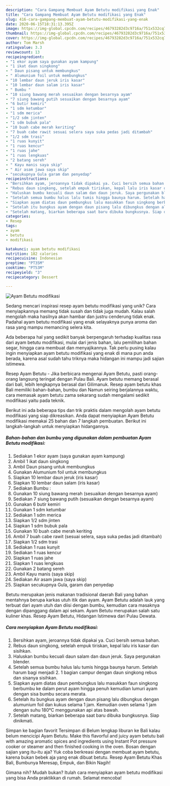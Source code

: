```yaml
---
description: "Cara Gampang Membuat Ayam Betutu modifikasi yang Enak"
title: "Cara Gampang Membuat Ayam Betutu modifikasi yang Enak"
slug: 416-cara-gampang-membuat-ayam-betutu-modifikasi-yang-enak
date: 2020-06-15T18:31:13.395Z
image: https://img-global.cpcdn.com/recipes/46793282d3c9716a/751x532cq70/ayam-betutu-modifikasi-foto-resep-utama.jpg
thumbnail: https://img-global.cpcdn.com/recipes/46793282d3c9716a/751x532cq70/ayam-betutu-modifikasi-foto-resep-utama.jpg
cover: https://img-global.cpcdn.com/recipes/46793282d3c9716a/751x532cq70/ayam-betutu-modifikasi-foto-resep-utama.jpg
author: Tom Marsh
ratingvalue: 3.3
reviewcount: 13
recipeingredient:
- "1 ekor ayam saya gunakan ayam kampung"
- "1 ikat daun singkong"
- " Daun pisang untuk membungkus"
- " Alumunium foil untuk membungkus"
- "10 lembar daun jeruk iris kasar"
- "10 lembar daun salam iris kasar"
- " Bumbu "
- "10 siung bawang merah sesuaikan dengan besarnya ayam"
- "7 siung bawang putih sesuaikan dengan besarnya ayam"
- "6 butir kemiri"
- "1 sdm ketumbar"
- "1 sdm merica"
- "1/2 sdm jinten"
- "1 sdm bubuk pala"
- "10 buah cabe merah keriting"
- "7 buah cabe rawit sesuai selera saya suka pedas jadi ditambah"
- "1/2 sdm trasi"
- "1 ruas kunyit"
- "1 ruas kencur"
- "1 ruas jahe"
- "1 ruas lengkuas"
- "2 batang sereh"
- " Kayu manis saya skip"
- " Air asam jawa saya skip"
- "secukupnya Gula garam dan penyedap"
recipeinstructions:
- "Bersihkan ayam, jeroannya tidak dipakai ya. Cuci bersih semua bahan."
- "Rebus daun singkong, setelah empuk tiriskan, kepal lalu iris kasar dan sisihkan."
- "Haluskan bumbu kecuali daun salam dan daun jeruk. Saya pergunakan blender."
- "Setelah semua bumbu halus lalu tumis hingga baunya harum. Setelah harum bagi menjadi 2. 1 bagian campur dengan daun singkong rebus dan sisanya sisihkan."
- "Siapkan ayam diatas daun pembungkus lalu masukkan faun singkong berbumbu ke dalam perut ayam hingga penuh kemudian lumuri ayam dengan sisa bumbu secara merata."
- "Setelah itu bungkus ayam dengan daun pisang lalu dibungkus dengan alumunium foil dan kukus selama 1 jam. Kemudian oven selama 1 jam dengan suhu 180°C menggunakan api atas bawah."
- "Setelah matang, biarkan beberapa saat baru dibuka bungkusnya. Siap dinikmati."
categories:
- Resep
tags:
- ayam
- betutu
- modifikasi

katakunci: ayam betutu modifikasi 
nutrition: 182 calories
recipecuisine: Indonesian
preptime: "PT35M"
cooktime: "PT53M"
recipeyield: "3"
recipecategory: Dessert

---
```



![Ayam Betutu modifikasi](https://img-global.cpcdn.com/recipes/46793282d3c9716a/751x532cq70/ayam-betutu-modifikasi-foto-resep-utama.jpg)

Sedang mencari inspirasi resep ayam betutu modifikasi yang unik? Cara menyiapkannya memang tidak susah dan tidak juga mudah. Kalau salah mengolah maka hasilnya akan hambar dan justru cenderung tidak enak. Padahal ayam betutu modifikasi yang enak selayaknya punya aroma dan rasa yang mampu memancing selera kita.

Ada beberapa hal yang sedikit banyak berpengaruh terhadap kualitas rasa dari ayam betutu modifikasi, mulai dari jenis bahan, lalu pemilihan bahan segar, hingga cara membuat dan menyajikannya. Tak perlu pusing kalau ingin menyiapkan ayam betutu modifikasi yang enak di mana pun anda berada, karena asal sudah tahu triknya maka hidangan ini mampu jadi sajian istimewa.

Resep Ayam Betutu - Jika berbicara mengenai Ayam Betutu, pasti orang-orang langsung teringat dengan Pulau Bali. Ayam betutu memang berasal dari bali, lebih lengkapnya berasal dari Gilimanuk. Resep ayam betutu khas Bali memiliki bahan-bahan, bumbu dan Namun seiring berjalannya waktu, cara memasak ayam betutu zama sekarang sudah mengalami sedikit modifikasi yaitu pada teknik.


Berikut ini ada beberapa tips dan trik praktis dalam mengolah ayam betutu modifikasi yang siap dikreasikan. Anda dapat menyiapkan Ayam Betutu modifikasi memakai 25 bahan dan 7 langkah pembuatan. Berikut ini langkah-langkah untuk menyiapkan hidangannya.

<!--inarticleads1-->

##### Bahan-bahan dan bumbu yang digunakan dalam pembuatan Ayam Betutu modifikasi:

1. Sediakan 1 ekor ayam (saya gunakan ayam kampung)
1. Ambil 1 ikat daun singkong
1. Ambil  Daun pisang untuk membungkus
1. Gunakan  Alumunium foil untuk membungkus
1. Siapkan 10 lembar daun jeruk (iris kasar)
1. Siapkan 10 lembar daun salam (iris kasar)
1. Sediakan  Bumbu :
1. Gunakan 10 siung bawang merah (sesuaikan dengan besarnya ayam)
1. Sediakan 7 siung bawang putih (sesuaikan dengan besarnya ayam)
1. Gunakan 6 butir kemiri
1. Gunakan 1 sdm ketumbar
1. Sediakan 1 sdm merica
1. Siapkan 1/2 sdm jinten
1. Siapkan 1 sdm bubuk pala
1. Gunakan 10 buah cabe merah keriting
1. Ambil 7 buah cabe rawit (sesuai selera, saya suka pedas jadi ditambah)
1. Siapkan 1/2 sdm trasi
1. Sediakan 1 ruas kunyit
1. Sediakan 1 ruas kencur
1. Siapkan 1 ruas jahe
1. Siapkan 1 ruas lengkuas
1. Gunakan 2 batang sereh
1. Ambil  Kayu manis (saya skip)
1. Sediakan  Air asam jawa (saya skip)
1. Siapkan secukupnya Gula, garam dan penyedap


Betutu merupakan jenis makanan tradisional daerah Bali yang bahan mentahnya berupa karkas utuh itik dan ayam. Ayam Betutu adalah lauk yang terbuat dari ayam utuh dan diisi dengan bumbu, kemudian cara masaknya dengan dipanggang dalam api sekam. Ayam Betutu merupakan salah satu kuliner khas. Resep Ayam Betutu, Hidangan Istimewa dari Pulau Dewata. 

<!--inarticleads2-->

##### Cara menyiapkan Ayam Betutu modifikasi:

1. Bersihkan ayam, jeroannya tidak dipakai ya. Cuci bersih semua bahan.
1. Rebus daun singkong, setelah empuk tiriskan, kepal lalu iris kasar dan sisihkan.
1. Haluskan bumbu kecuali daun salam dan daun jeruk. Saya pergunakan blender.
1. Setelah semua bumbu halus lalu tumis hingga baunya harum. Setelah harum bagi menjadi 2. 1 bagian campur dengan daun singkong rebus dan sisanya sisihkan.
1. Siapkan ayam diatas daun pembungkus lalu masukkan faun singkong berbumbu ke dalam perut ayam hingga penuh kemudian lumuri ayam dengan sisa bumbu secara merata.
1. Setelah itu bungkus ayam dengan daun pisang lalu dibungkus dengan alumunium foil dan kukus selama 1 jam. Kemudian oven selama 1 jam dengan suhu 180°C menggunakan api atas bawah.
1. Setelah matang, biarkan beberapa saat baru dibuka bungkusnya. Siap dinikmati.


Simpan ke bagian favorit Tersimpan di Belum lengkap liburan ke Bali kalau belum mencicipi Ayam Betutu. Make this flavorful and juicy ayam betutu bali with amazing aromatic spices and ingredients using Instant Pot pressure cooker or steamer and then finished cooking in the oven. Bosan dengan sajian yang itu-itu aja? Yuk coba berkreasi dengan membuat ayam betutu, karena bukan bebek aja yang enak dibuat betutu. Resep Ayam Betutu Khas Bali, Bumbunya Meresap, Empuk, dan Bikin Nagih! 

Gimana nih? Mudah bukan? Itulah cara menyiapkan ayam betutu modifikasi yang bisa Anda praktikkan di rumah. Selamat mencoba!
